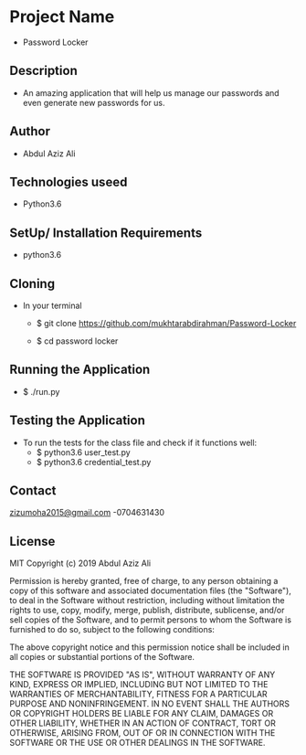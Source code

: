 # Project Name
- Password Locker

## Description
- An amazing application that will help us manage our passwords and even generate new passwords for us.

## Author 
- Abdul Aziz Ali

## Technologies useed
- Python3.6
## SetUp/ Installation Requirements
- python3.6

## Cloning
-  In your terminal

   - $ git clone https://github.com/mukhtarabdirahman/Password-Locker

   - $ cd password locker
## Running the Application
- $ ./run.py

## Testing the Application
-  To run the tests for the class file and check if it functions well:
    - $ python3.6 user_test.py
    - $ python3.6 credential_test.py
## Contact
zizumoha2015@gmail.com
-0704631430

## License
MIT Copyright (c) 2019 Abdul Aziz Ali

Permission is hereby granted, free of charge, to any person obtaining a copy of this software and associated documentation files (the "Software"), to deal in the Software without restriction, including without limitation the rights to use, copy, modify, merge, publish, distribute, sublicense, and/or sell copies of the Software, and to permit persons to whom the Software is furnished to do so, subject to the following conditions:

The above copyright notice and this permission notice shall be included in all copies or substantial portions of the Software.

THE SOFTWARE IS PROVIDED "AS IS", WITHOUT WARRANTY OF ANY KIND, EXPRESS OR IMPLIED, INCLUDING BUT NOT LIMITED TO THE WARRANTIES OF MERCHANTABILITY, FITNESS FOR A PARTICULAR PURPOSE AND NONINFRINGEMENT. IN NO EVENT SHALL THE AUTHORS OR COPYRIGHT HOLDERS BE LIABLE FOR ANY CLAIM, DAMAGES OR OTHER LIABILITY, WHETHER IN AN ACTION OF CONTRACT, TORT OR OTHERWISE, ARISING FROM, OUT OF OR IN CONNECTION WITH THE SOFTWARE OR THE USE OR OTHER DEALINGS IN THE SOFTWARE.